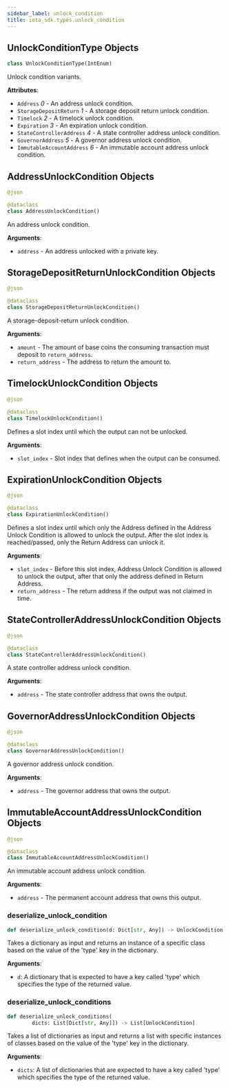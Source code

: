 ```yaml
---
sidebar_label: unlock_condition
title: iota_sdk.types.unlock_condition
---
```


## UnlockConditionType Objects

```python
class UnlockConditionType(IntEnum)
```

Unlock condition variants.

**Attributes**:

- `Address` _0_ - An address unlock condition.
- `StorageDepositReturn` _1_ - A storage deposit return unlock condition.
- `Timelock` _2_ - A timelock unlock condition.
- `Expiration` _3_ - An expiration unlock condition.
- `StateControllerAddress` _4_ - A state controller address unlock condition.
- `GovernorAddress` _5_ - A governor address unlock condition.
- `ImmutableAccountAddress` _6_ - An immutable account address unlock condition.

## AddressUnlockCondition Objects

```python
@json

@dataclass
class AddressUnlockCondition()
```

An address unlock condition.

**Arguments**:

- `address` - An address unlocked with a private key.

## StorageDepositReturnUnlockCondition Objects

```python
@json

@dataclass
class StorageDepositReturnUnlockCondition()
```

A storage-deposit-return unlock condition.

**Arguments**:

- `amount` - The amount of base coins the consuming transaction must deposit to `return_address`.
- `return_address` - The address to return the amount to.

## TimelockUnlockCondition Objects

```python
@json

@dataclass
class TimelockUnlockCondition()
```

Defines a slot index until which the output can not be unlocked.

**Arguments**:

- `slot_index` - Slot index that defines when the output can be consumed.

## ExpirationUnlockCondition Objects

```python
@json

@dataclass
class ExpirationUnlockCondition()
```

Defines a slot index until which only the Address defined in the Address Unlock Condition is allowed to unlock the output. After the slot index is reached/passed, only the Return Address can unlock it.

**Arguments**:

- `slot_index` - Before this slot index, Address Unlock Condition is allowed to unlock the output,
  after that only the address defined in Return Address.
- `return_address` - The return address if the output was not claimed in time.

## StateControllerAddressUnlockCondition Objects

```python
@json

@dataclass
class StateControllerAddressUnlockCondition()
```

A state controller address unlock condition.

**Arguments**:

- `address` - The state controller address that owns the output.

## GovernorAddressUnlockCondition Objects

```python
@json

@dataclass
class GovernorAddressUnlockCondition()
```

A governor address unlock condition.

**Arguments**:

- `address` - The governor address that owns the output.

## ImmutableAccountAddressUnlockCondition Objects

```python
@json

@dataclass
class ImmutableAccountAddressUnlockCondition()
```

An immutable account address unlock condition.

**Arguments**:

- `address` - The permanent account address that owns this output.

### deserialize\_unlock\_condition

```python
def deserialize_unlock_condition(d: Dict[str, Any]) -> UnlockCondition
```

Takes a dictionary as input and returns an instance of a specific class based on the value of the &#x27;type&#x27; key in the dictionary.

**Arguments**:

  * `d`: A dictionary that is expected to have a key called &#x27;type&#x27; which specifies the type of the returned value.

### deserialize\_unlock\_conditions

```python
def deserialize_unlock_conditions(
        dicts: List[Dict[str, Any]]) -> List[UnlockCondition]
```

Takes a list of dictionaries as input and returns a list with specific instances of classes based on the value of the &#x27;type&#x27; key in the dictionary.

**Arguments**:

  * `dicts`: A list of dictionaries that are expected to have a key called &#x27;type&#x27; which specifies the type of the returned value.

